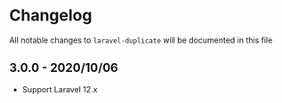 # Changelog

All notable changes to `laravel-duplicate` will be documented in this file

## 3.0.0 - 2020/10/06

-   Support Laravel 12.x
